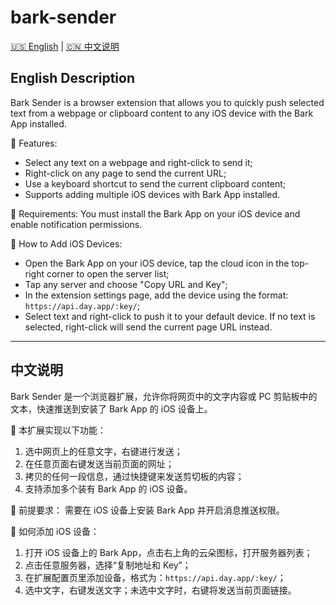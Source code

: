 # bark-sender

[🇺🇸 English](#english-description) | [🇨🇳 中文说明](#中文说明)


## English Description

Bark Sender is a browser extension that allows you to quickly push selected text from a webpage or clipboard content to any iOS device with the Bark App installed.

🧩 Features:
- Select any text on a webpage and right-click to send it;
- Right-click on any page to send the current URL;
- Use a keyboard shortcut to send the current clipboard content;
- Supports adding multiple iOS devices with Bark App installed.

📌 Requirements:
You must install the Bark App on your iOS device and enable notification permissions.

📱 How to Add iOS Devices:
- Open the Bark App on your iOS device, tap the cloud icon in the top-right corner to open the server list;
- Tap any server and choose "Copy URL and Key";
- In the extension settings page, add the device using the format: `https://api.day.app/:key/`;
- Select text and right-click to push it to your default device. If no text is selected, right-click will send the current page URL instead.

---

## 中文说明

Bark Sender 是一个浏览器扩展，允许你将网页中的文字内容或 PC 剪贴板中的文本，快速推送到安装了 Bark App 的 iOS 设备上。

🧩  本扩展实现以下功能：
1. 选中网页上的任意文字，右键进行发送；
2. 在任意页面右键发送当前页面的网址；
3. 拷贝的任何一段信息，通过快捷键来发送剪切板的内容；
4. 支持添加多个装有 Bark App 的 iOS 设备。

📌  前提要求：
需要在 iOS 设备上安装 Bark App 并开启消息推送权限。

📱  如何添加 iOS 设备：
1. 打开 iOS 设备上的 Bark App，点击右上角的云朵图标，打开服务器列表；
2. 点击任意服务器，选择“复制地址和 Key”； 
3. 在扩展配置页里添加设备，格式为：`https://api.day.app/:key/`；
4. 选中文字，右键发送文字；未选中文字时，右键将发送当前页面链接。
